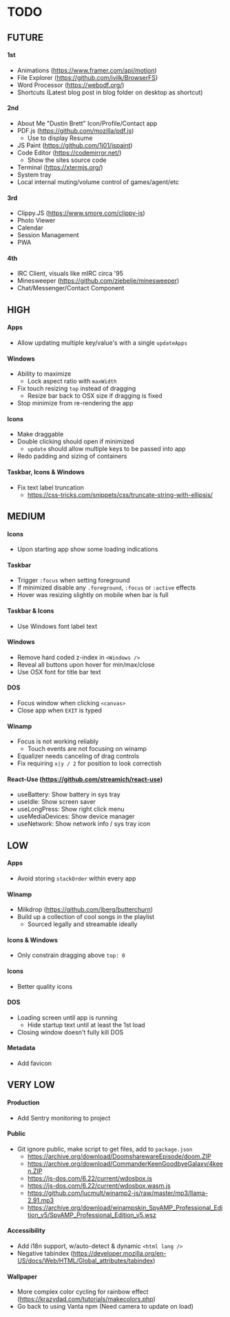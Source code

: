 # TODO

## FUTURE

#### 1st

- Animations (https://www.framer.com/api/motion)
- File Explorer (https://github.com/jvilk/BrowserFS)
- Word Processor (https://webodf.org/)
- Shortcuts (Latest blog post in blog folder on desktop as shortcut)

#### 2nd

- About Me "Dustin Brett" Icon/Profile/Contact app
- PDF.js (https://github.com/mozilla/pdf.js)
  - Use to display Resume
- JS Paint (https://github.com/1j01/jspaint)
- Code Editor (https://codemirror.net/)
  - Show the sites source code
- Terminal (https://xtermjs.org/)
- System tray
- Local internal muting/volume control of games/agent/etc

#### 3rd

- Clippy.JS (https://www.smore.com/clippy-js)
- Photo Viewer
- Calendar
- Session Management
- PWA

#### 4th

- IRC Client, visuals like mIRC circa '95
- Minesweeper (https://github.com/ziebelje/minesweeper)
- Chat/Messenger/Contact Component

## HIGH

#### Apps

- Allow updating multiple key/value's with a single `updateApps`

#### Windows

- Ability to maximize
  - Lock aspect ratio with `maxWidth`
- Fix touch resizing `top` instead of dragging
  - Resize bar back to OSX size if dragging is fixed
- Stop minimize from re-rendering the app

#### Icons

- Make draggable
- Double clicking should open if minimized
  - `update` should allow multiple keys to be passed into app
- Redo padding and sizing of containers

#### Taskbar, Icons & Windows

- Fix text label truncation
  - https://css-tricks.com/snippets/css/truncate-string-with-ellipsis/

## MEDIUM

#### Icons

- Upon starting app show some loading indications

#### Taskbar

- Trigger `:focus` when setting foreground
- If minimized disable any `.foreground`, `:focus` or `:active` effects
- Hover was resizing slightly on mobile when bar is full

#### Taskbar & Icons

- Use Windows font label text

#### Windows

- Remove hard coded z-index in `<Windows />`
- Reveal all buttons upon hover for min/max/close
- Use OSX font for title bar text

#### DOS

- Focus window when clicking `<canvas>`
- Close app when `EXIT` is typed

#### Winamp

- Focus is not working reliably
  - Touch events are not focusing on winamp
- Equalizer needs canceling of drag controls
- Fix requiring `x|y / 2` for position to look correctish

#### React-Use (https://github.com/streamich/react-use)

- useBattery: Show battery in sys tray
- useIdle: Show screen saver
- useLongPress: Show right click menu
- useMediaDevices: Show device manager
- useNetwork: Show network info / sys tray icon

## LOW

#### Apps

- Avoid storing `stackOrder` within every app

#### Winamp

- Milkdrop (https://github.com/jberg/butterchurn)
- Build up a collection of cool songs in the playlist
  - Sourced legally and streamable ideally

#### Icons & Windows

- Only constrain dragging above `top: 0`

#### Icons

- Better quality icons

#### DOS

- Loading screen until app is running
  - Hide startup text until at least the 1st load
- Closing window doesn't fully kill DOS

#### Metadata

- Add favicon

## VERY LOW

#### Production

- Add Sentry monitoring to project

#### Public

- Git ignore public, make script to get files, add to `package.json`
  - https://archive.org/download/DoomsharewareEpisode/doom.ZIP
  - https://archive.org/download/CommanderKeenGoodbyeGalaxy/4keen.ZIP
  - https://js-dos.com/6.22/current/wdosbox.js
  - https://js-dos.com/6.22/current/wdosbox.wasm.js
  - https://github.com/lucmult/winamp2-js/raw/master/mp3/llama-2.91.mp3
  - https://archive.org/download/winampskin_SpyAMP_Professional_Edition_v5/SpyAMP_Professional_Edition_v5.wsz

#### Accessibility

- Add i18n support, w/auto-detect & dynamic `<html lang />`
- Negative tabindex (https://developer.mozilla.org/en-US/docs/Web/HTML/Global_attributes/tabindex)

#### Wallpaper

- More complex color cycling for rainbow effect (https://krazydad.com/tutorials/makecolors.php)
- Go back to using Vanta npm (Need camera to update on load)
